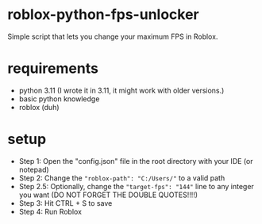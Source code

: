 # roblox-python-fps-unlocker
Simple script that lets you change your maximum FPS in Roblox.

# requirements
- python 3.11 (I wrote it in 3.11, it might work with older versions.)
- basic python knowledge
- roblox (duh)

# setup
- Step 1: Open the "config.json" file in the root directory with your IDE (or notepad)
- Step 2: Change the `"roblox-path": "C:/Users/"` to a valid path
- Step 2.5: Optionally, change the `"target-fps": "144"` line to any integer you want (DO NOT FORGET THE DOUBLE QUOTES!!!!)
- Step 3: Hit CTRL + S to save
- Step 4: Run Roblox

